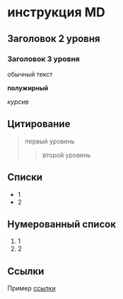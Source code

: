 # инcтрукция MD
## Заголовок 2 уровня
### Заголовок 3 уровня
обычный текст

**полужирный**

*курсив*

## Цитирование
>первый уровень
>>второй уровень

## Списки
* 1
* 2

## Нумерованный список
1. 1
2. 2

## Ссылки
Пример [ссылки](https://yandex.ru "подсказка")
